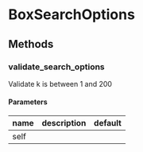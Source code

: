 # BoxSearchOptions




## Methods


### validate_search_options


Validate k is between 1 and 200 

#### Parameters
name | description | default
--- | --- | ---
self |  | 





